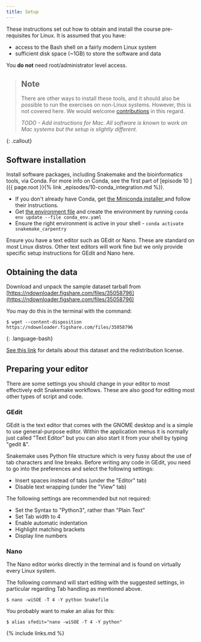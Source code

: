 ```yaml
---
title: Setup
---
```


These instructions set out how to obtain and install the course pre-requisites for Linux. It is
assumed that you have:
* access to the Bash shell on a fairly modern Linux system
* sufficient disk space (~1GB) to store the software and data

You **do not** need root/administrator level access.

> ## Note
>
> There are other ways to install these tools, and it should also be possible to run the exercises
> on non-Linux systems. However, this is not covered here. We would welcome
> [contributions](https://github.com/carpentries-incubator/snakemake-novice-bioinformatics/blob/gh-pages/CONTRIBUTING.md)
> in this regard.
>
> *TODO - Add instructions for Mac. All software is known to work on Mac systems but the setup is
> slightly different.*
>
{: .callout}

## Software installation

Install software packages, including Snakemake and the bioinformatics tools, via Conda. For more
info on Conda, see the first part of [episode 10
]({{ page.root }}{% link _episodes/10-conda_integration.md %}).

* If you don't already have Conda, get [the Miniconda installer
  ](https://docs.conda.io/en/latest/miniconda.html) and follow their instructions.
* Get [the environment file](files/conda_env.yaml) and create the environment by running
  `conda env update --file conda_env.yaml`
* Ensure the right environment is active in your shell - `conda activate snakemake_carpentry`

Ensure you have a text editor such as GEdit or Nano. These are standard on most Linux distros.
Other text editors will work fine but we only provide specific setup instructions for GEdit
and Nano here.

## Obtaining the data

Download and unpack the sample dataset tarball from
[https://ndownloader.figshare.com/files/35058796](https://ndownloader.figshare.com/files/35058796)

You may do this in the terminal with the command:

~~~
$ wget --content-disposition https://ndownloader.figshare.com/files/35058796
~~~
{: .language-bash}

[See this link](https://figshare.com/articles/dataset/data-for-snakemake-novice-bioinformatics_tar_xz/19733338/1)
for details about this dataset and the redistribution license.

## Preparing your editor

There are some settings you should change in your editor to most effectively edit Snakemake
workflows. These are also good for editing most other types of script and code.

### GEdit

GEdit is the text editor that comes with the GNOME desktop and is a simple to use general-purpose
editor. Within the application menus it is normally just called "Text Editor" but you can also
start it from your shell by typing "gedit &".

Snakemake uses Python file structure which is very fussy about the use of tab characters and line
breaks. Before writing any code in GEdit, you need to go into the preferences and select the
following settings:

* Insert spaces instead of tabs (under the "Editor" tab)
* Disable text wrapping (under the "View" tab)

The following settings are recommended but not required:

* Set the Syntax to "Python3", rather than "Plain Text"
* Set Tab width to 4
* Enable automatic indentation
* Highlight matching brackets
* Display line numbers

### Nano

The Nano editor works directly in the terminal and is found on virtually every Linux system.

The following command will start editing with the suggested settings, in particular regarding Tab
handling as mentioned above.

```
$ nano -wiSOE -T 4 -Y python Snakefile
```

You probably want to make an alias for this:

```
$ alias sfedit="nano -wiSOE -T 4 -Y python"
```

{% include links.md %}
